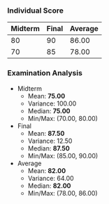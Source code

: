 ### Individual Score

| Midterm | Final | Average |
| ------- | ----- | ----- |
| 80     | 90    | 86.00 |
| 70     | 85    | 78.00 |

### Examination Analysis
* Midterm
  * Mean: **75.00**
  * Variance: 100.00
  * Median: **75.00**
  * Min/Max: (70.00, 80.00)
* Final
  * Mean: **87.50**
  * Variance: 12.50
  * Median: **87.50**
  * Min/Max: (85.00, 90.00)
* Average
  * Mean: **82.00**
  * Variance: 64.00
  * Median: **82.00**
  * Min/Max: (78.00, 86.00)
